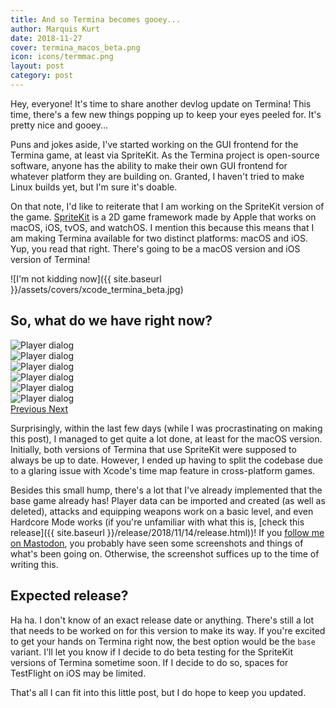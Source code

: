```yaml
---
title: And so Termina becomes gooey...
author: Marquis Kurt
date: 2018-11-27
cover: termina_macos_beta.png
icon: icons/termmac.png
layout: post
category: post
---
```

Hey, everyone! It's time to share another devlog update on Termina! This time, there's a few new things popping up to keep your eyes peeled for. It's pretty nice and gooey...

Puns and jokes aside, I've started working on the GUI frontend for the Termina game, at least via SpriteKit. As the Termina project is open-source software, anyone has the ability to make their own GUI frontend for whatever platform they are building on. Granted, I haven't tried to make Linux builds yet, but I'm sure it's doable.

On that note, I'd like to reiterate that I am working on the SpriteKit version of the game. [SpriteKit](https://developer.apple.com/spritekit/) is a 2D game framework made by Apple that works on macOS, iOS, tvOS, and watchOS. I mention this because this means that I am making Termina available for two distinct platforms: macOS and iOS. Yup, you read that right. There's going to be a macOS version and iOS version of Termina!

![I'm not kidding now]({{ site.baseurl }}/assets/covers/xcode_termina_beta.jpg)

## So, what do we have right now?

<div id="carouselExampleControls" class="carousel slide shadow rounded" data-ride="carousel">
  <div class="carousel-inner">
    <div class="carousel-item active">
      <img class="d-block w-100" src="{{ site.baseurl }}/assets/posts/carousel_112718/1.png" alt="Player dialog">
    </div>
    <div class="carousel-item">
      <img class="d-block w-100" src="{{ site.baseurl }}/assets/posts/carousel_112718/2.png" alt="Player dialog">
      </div>
    <div class="carousel-item">
      <img class="d-block w-100" src="{{ site.baseurl }}/assets/posts/carousel_112718/3.png" alt="Player dialog">
      </div>
     <div class="carousel-item">
      <img class="d-block w-100" src="{{ site.baseurl }}/assets/posts/carousel_112718/4.png" alt="Player dialog">
      </div>
     <div class="carousel-item">
      <img class="d-block w-100" src="{{ site.baseurl }}/assets/posts/carousel_112718/5.png" alt="Player dialog">
      </div>
     <div class="carousel-item">
      <img class="d-block w-100" src="{{ site.baseurl }}/assets/posts/carousel_112718/6.png" alt="Player dialog">
      </div>
  </div>
  <a class="carousel-control-prev" href="#carouselExampleControls" role="button" data-slide="prev">
    <span class="carousel-control-prev-icon" aria-hidden="true"></span>
    <span class="sr-only">Previous</span>
  </a>
  <a class="carousel-control-next" href="#carouselExampleControls" role="button" data-slide="next">
    <span class="carousel-control-next-icon" aria-hidden="true"></span>
    <span class="sr-only">Next</span>
  </a>
</div>

Surprisingly, within the last few days (while I was procrastinating on making this post), I managed to get quite a lot done, at least for the macOS version. Initially, both versions of Termina that use SpriteKit were supposed to always be up to date. However, I ended up having to split the codebase due to a glaring issue with Xcode's time map feature in cross-platform games.

Besides this small hump, there's a lot that I've already implemented that the base game already has! Player data can be imported and created (as well as deleted), attacks and equipping weapons work on a basic level, and even Hardcore Mode works (if you're unfamiliar with what this is, [check this release]({{ site.baseurl }}/release/2018/11/14/release.html))! If you [follow me on Mastodon](https://mastodon.social/@alicerunsonfedora), you probably have seen some screenshots and things of what's been going on. Otherwise, the screenshot suffices up to the time of writing this.

## Expected release?
Ha ha. I don't know of an exact release date or anything. There's still a lot that needs to be worked on for this version to make its way. If you're excited to get your hands on Termina right now, the best option would be the `base` variant. I'll let you know if I decide to do beta testing for the SpriteKit versions of Termina sometime soon. If I decide to do so, spaces for TestFlight on iOS may be limited.

That's all I can fit into this little post, but I do hope to keep you updated.
